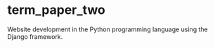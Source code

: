 # term_paper_two
Website development in the Python programming language using the Django framework.
